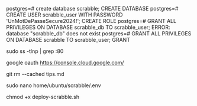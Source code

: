 
postgres=# create database scrabble;
CREATE DATABASE
postgres=# CREATE USER scrabble_user WITH PASSWORD 'UnMotDePasseSecure2024!';
CREATE ROLE
postgres=# GRANT ALL PRIVILEGES ON DATABASE scrabble_db TO scrabble_user;
ERROR:  database "scrabble_db" does not exist
postgres=# GRANT ALL PRIVILEGES ON DATABASE scrabble TO scrabble_user;
GRANT




sudo ss -tlnp | grep :80




google oauth https://console.cloud.google.com/


git rm --cached tips.md

sudo nano home/ubuntu/scrabble/.env

chmod +x deploy-scrabble.sh
